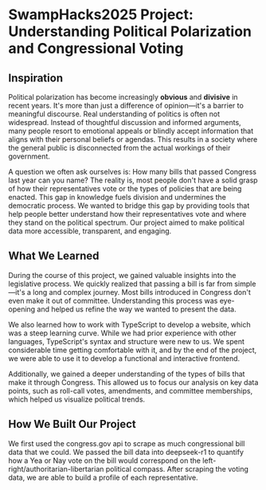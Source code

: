 # SwampHacks2025 Project: Understanding Political Polarization and Congressional Voting

## Inspiration

Political polarization has become increasingly **obvious** and **divisive** in recent years. It's more than just a difference of opinion—it's a barrier to meaningful discourse. Real understanding of politics is often not widespread. Instead of thoughtful discussion and informed arguments, many people resort to emotional appeals or blindly accept information that aligns with their personal beliefs or agendas. This results in a society where the general public is disconnected from the actual workings of their government. 

A question we often ask ourselves is: How many bills that passed Congress last year can you name? The reality is, most people don't have a solid grasp of how their representatives vote or the types of policies that are being enacted. This gap in knowledge fuels division and undermines the democratic process. We wanted to bridge this gap by providing tools that help people better understand how their representatives vote and where they stand on the political spectrum. Our project aimed to make political data more accessible, transparent, and engaging.

## What We Learned

During the course of this project, we gained valuable insights into the legislative process. We quickly realized that passing a bill is far from simple—it's a long and complex journey. Most bills introduced in Congress don't even make it out of committee. Understanding this process was eye-opening and helped us refine the way we wanted to present the data.

We also learned how to work with TypeScript to develop a website, which was a steep learning curve. While we had prior experience with other languages, TypeScript's syntax and structure were new to us. We spent considerable time getting comfortable with it, and by the end of the project, we were able to use it to develop a functional and interactive frontend.

Additionally, we gained a deeper understanding of the types of bills that make it through Congress. This allowed us to focus our analysis on key data points, such as roll-call votes, amendments, and committee memberships, which helped us visualize political trends.

## How We Built Our Project

We first used the congress.gov api to scrape as much congressional bill data that we could. We passed the bill data into deepseek-r1 to quantify how a Yea or Nay vote on the bill would correspond on the left-right/authoritarian-libertarian political compass. After scraping the voting data, we are able to build a profile of each representative.

